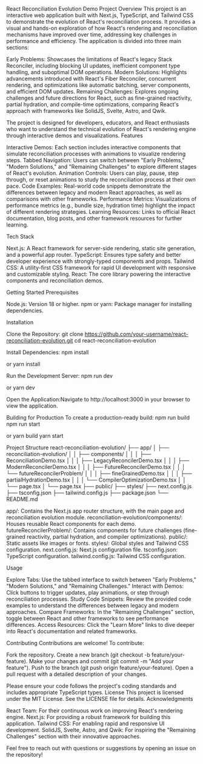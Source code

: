 React Reconciliation Evolution Demo
Project Overview
This project is an interactive web application built with Next.js, TypeScript, and Tailwind CSS to demonstrate the evolution of React's reconciliation process. It provides a visual and hands-on exploration of how React's rendering and reconciliation mechanisms have improved over time, addressing key challenges in performance and efficiency. The application is divided into three main sections:

Early Problems: Showcases the limitations of React's legacy Stack Reconciler, including blocking UI updates, inefficient component type handling, and suboptimal DOM operations.
Modern Solutions: Highlights advancements introduced with React's Fiber Reconciler, concurrent rendering, and optimizations like automatic batching, server components, and efficient DOM updates.
Remaining Challenges: Explores ongoing challenges and future directions for React, such as fine-grained reactivity, partial hydration, and compile-time optimizations, comparing React's approach with frameworks like SolidJS, Svelte, Astro, and Qwik.

The project is designed for developers, educators, and React enthusiasts who want to understand the technical evolution of React's rendering engine through interactive demos and visualizations.
Features

Interactive Demos: Each section includes interactive components that simulate reconciliation processes with animations to visualize rendering steps.
Tabbed Navigation: Users can switch between "Early Problems," "Modern Solutions," and "Remaining Challenges" to explore different stages of React's evolution.
Animation Controls: Users can play, pause, step through, or reset animations to study the reconciliation process at their own pace.
Code Examples: Real-world code snippets demonstrate the differences between legacy and modern React approaches, as well as comparisons with other frameworks.
Performance Metrics: Visualizations of performance metrics (e.g., bundle size, hydration time) highlight the impact of different rendering strategies.
Learning Resources: Links to official React documentation, blog posts, and other framework resources for further learning.

Tech Stack

Next.js: A React framework for server-side rendering, static site generation, and a powerful app router.
TypeScript: Ensures type safety and better developer experience with strongly-typed components and props.
Tailwind CSS: A utility-first CSS framework for rapid UI development with responsive and customizable styling.
React: The core library powering the interactive components and reconciliation demos.

Getting Started
Prerequisites

Node.js: Version 18 or higher.
npm or yarn: Package manager for installing dependencies.

Installation

Clone the Repository:
git clone https://github.com/your-username/react-reconciliation-evolution.git
cd react-reconciliation-evolution


Install Dependencies:
npm install

or
yarn install


Run the Development Server:
npm run dev

or
yarn dev


Open the Application:Navigate to http://localhost:3000 in your browser to view the application.


Building for Production
To create a production-ready build:
npm run build
npm run start

or
yarn build
yarn start

Project Structure
react-reconciliation-evolution/
├── app/
│   ├── reconciliation-evolution/
│   │   ├── components/
│   │   │   ├── ReconciliationDemo.tsx
│   │   │   ├── LegacyReconcilerDemo.tsx
│   │   │   ├── ModernReconcilerDemo.tsx
│   │   │   ├── FutureReconcilerDemo.tsx
│   │   │   └── futureReconcilerProblem/
│   │   │       ├── fineGrainedDemo.tsx
│   │   │       ├── partialHydrationDemo.tsx
│   │   │       └── CompilerOptimizationDemo.tsx
│   │   └── page.tsx
│   └── page.tsx
├── public/
├── styles/
├── next.config.js
├── tsconfig.json
├── tailwind.config.js
├── package.json
└── README.md


app/: Contains the Next.js app router structure, with the main page and reconciliation evolution module.
reconciliation-evolution/components/: Houses reusable React components for each demo.
futureReconcilerProblem/: Contains components for future challenges (fine-grained reactivity, partial hydration, and compiler optimizations).
public/: Static assets like images or fonts.
styles/: Global styles and Tailwind CSS configuration.
next.config.js: Next.js configuration file.
tsconfig.json: TypeScript configuration.
tailwind.config.js: Tailwind CSS configuration.

Usage

Explore Tabs: Use the tabbed interface to switch between "Early Problems," "Modern Solutions," and "Remaining Challenges."
Interact with Demos: Click buttons to trigger updates, play animations, or step through reconciliation processes.
Study Code Snippets: Review the provided code examples to understand the differences between legacy and modern approaches.
Compare Frameworks: In the "Remaining Challenges" section, toggle between React and other frameworks to see performance differences.
Access Resources: Click the "Learn More" links to dive deeper into React's documentation and related frameworks.

Contributing
Contributions are welcome! To contribute:

Fork the repository.
Create a new branch (git checkout -b feature/your-feature).
Make your changes and commit (git commit -m "Add your feature").
Push to the branch (git push origin feature/your-feature).
Open a pull request with a detailed description of your changes.

Please ensure your code follows the project's coding standards and includes appropriate TypeScript types.
License
This project is licensed under the MIT License. See the LICENSE file for details.
Acknowledgments

React Team: For their continuous work on improving React's rendering engine.
Next.js: For providing a robust framework for building this application.
Tailwind CSS: For enabling rapid and responsive UI development.
SolidJS, Svelte, Astro, and Qwik: For inspiring the "Remaining Challenges" section with their innovative approaches.


Feel free to reach out with questions or suggestions by opening an issue on the repository!
